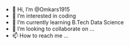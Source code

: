 - 👋 Hi, I’m @Omkars1915
- 👀 I’m interested in coding
- 🌱 I’m currently learning B.Tech Data Science
- 💞️ I’m looking to collaborate on ...
- 📫 How to reach me ...

<!---
Omkars1915/Omkars1915 is a ✨ special ✨ repository because its `README.md` (this file) appears on your GitHub profile.
You can click the Preview link to take a look at your changes.
--->
